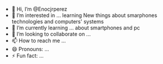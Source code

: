 - 👋 Hi, I’m @Enocjrperez
- 👀 I’m interested in ... learning New things about smarphones technologies and computers' systems
- 🌱 I’m currently learning ... about smartphones and pc 
- 💞️ I’m looking to collaborate on ...
- 📫 How to reach me ...
- 😄 Pronouns: ...
- ⚡ Fun fact: ...

<!---
Enocjrperez/Enocjrperez is a ✨ special ✨ repository because its `README.md` (this file) appears on your GitHub profile.
You can click the Preview link to take a look at your changes.
--->

